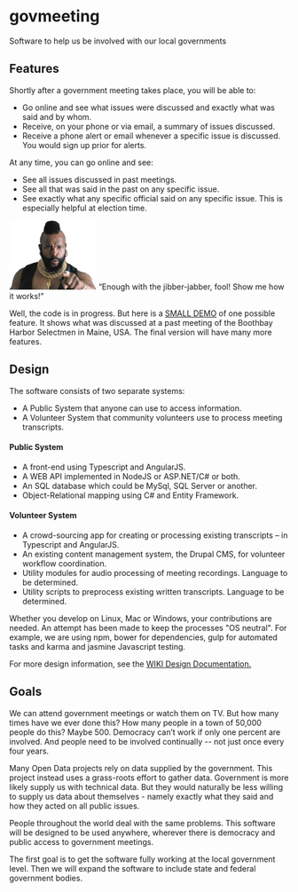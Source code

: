 # govmeeting
Software to help us be involved with our local governments

## Features

Shortly after a government meeting takes place, you will be able to:
* Go online and see what issues were discussed and exactly what was said and by whom.
* Receive, on your phone or via email, a summary of issues discussed. 
* Receive a phone alert or email whenever a specific issue is discussed. You would sign up prior for alerts.

At any time, you can go online and see:
* See all issues discussed in past meetings.
* See all that was said in the past on any specific issue.
* See exactly what any specific official said on any specific issue. This is especially helpful at election time.

![Mr. T](images/mr-t-mrt-36834265-320-254-24kb.png)
“Enough with the jibber-jabber, fool!
Show me how it works!”

Well, the code is in progress. But here is a [SMALL DEMO](http://demo.govmeeting.org) of one possible feature.  It shows what was discussed at a past meeting of the Boothbay Harbor Selectmen in Maine, USA. The final version will have many more features.

## Design

The software consists of two separate systems:

* A Public System that anyone can use to access information.
* A Volunteer System that community volunteers use to process meeting transcripts.

#### Public System
* A front-end using Typescript and AngularJS.
* A WEB API implemented in NodeJS or ASP.NET/C# or both.
* An SQL database which could be MySql, SQL Server or another. 
* Object-Relational mapping using C# and Entity Framework.

#### Volunteer System
* A crowd-sourcing app for creating or processing existing transcripts – in Typescript and AngularJS.
* An existing content management system, the Drupal CMS, for volunteer workflow coordination.
* Utility modules for audio processing of meeting recordings. Language to be determined.
* Utility scripts to preprocess existing written transcripts.  Language to be determined.

Whether you develop on Linux, Mac or Windows, your contributions are needed. An attempt has been made to keep the processes "OS neutral". For example, we are using npm, bower for dependencies, gulp for automated tasks and karma and jasmine Javascript testing.

For more design information, see the [WIKI Design Documentation.](https://github.com/govmeeting/govmeeting/wiki/Design-Documentation)

## Goals

We can attend government meetings or watch them on TV. But how many times have we ever done this? How many people in a town of 50,000 people do this? Maybe 500. Democracy can’t work if only one percent are involved. And people need to be involved continually -- not just once every four years.

Many Open Data projects rely on data supplied by the government. This project instead uses a grass-roots effort to gather data. Government is more likely supply us with technical data. But they would naturally be less willing to supply us data about themselves  - namely exactly what they said and how they acted on all public issues.

People throughout the world deal with the same problems. This software will be designed to be used anywhere, wherever there is democracy and public access to government meetings.

The first goal is to get the software fully working at the local government level. Then we will expand the software to include state and federal government bodies.


